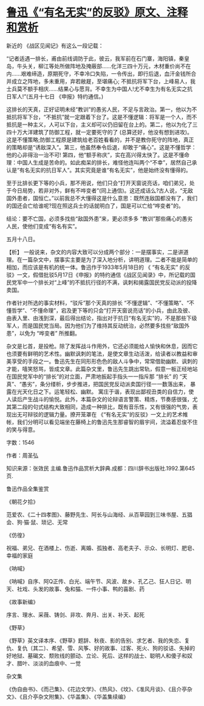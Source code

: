 # [鲁迅《“有名无实”的反驳》原文、注释和赏析](https://www.vrrw.net/wx/9679.html)

新近的 《战区见闻记》有这么一段记载：

“记者适遇一排长，甫由前线调防于此，彼云，我军前在石门寨，海阳镇，秦皇岛，牛头关，柳江等处所做阵地及掩蔽部……化洋三四十万元，木材重价尚不在内……艰难缔造，原期死守，不幸冷口失陷，一令传出，即行后退，血汗金钱所合并成立之阵地，多未重用，弃若敝屣，至堪痛心; 不抵抗将军下台，上峰易人，我士兵莫不额手相庆……结果心与愿背。不幸生为中国人!尤不幸生为有名无实之抗日军人!”(五月十七日 《申报》特约通信。)

这排长的天真，正好证明未经“教训”的愚劣人民，不足与言政治。第一，他以为不抵抗将军下台，“不抵抗”就一定跟着下台了。这是不懂逻辑：将军是一个人，而不抵抗是一种主义，人可以下台，主义却可以仍旧留在台上的。第二，他以为化了三四十万大洋建筑了防御工程，就一定要死守的了 (总算还好，他没有想到进攻)。这是不懂策略;防御工程原是建筑给老百姓看看的，并不是教你死守的阵地，真正的策略却是“诱敌深入”。第三，他虽然奉令后退，却敢于“痛心”。这是不懂哲学： 他的心非得治一治不可! 第四，他“额手称庆”，实在高兴得太快了。这是不懂命理：中国人生成是苦命的。如此痴呆的排长，难怪他连叫两个“不幸”，居然自己承认是“有名无实的抗日军人”。其实究竟是谁“有名无实”，他是始终没有懂得的。

至于比排长更下等的小兵，那不用说，他们只会“打开天窗说亮话，咱们弟兄，处于今日局势，若非对外，鲜有不哗变者”(同上通信)。这还成话么?古人说，“无敌国外患者，国恒亡。”以前我总不大懂得这是什么意思：既然连敌国都没有了，我们的国还会亡给谁呢?现在照这兵士的话就明白了，国是可以亡给“哗变者”的。

结论：要不亡国，必须多找些“敌国外患”来，更必须多多 “教训”那些痛心的愚劣人民，使他们变成“有名有实”。

五月十八日。



【析】 一般说来，杂文的内容大致可以分成两个部分：一是摆事实，二是讲道理。在一篇杂文中，摆事实主要是为了深入地分析，讲明道理。二者不能是简单的相加，而应该是有机的统一体。鲁迅作于1933年5月18日的 《 “有名无实” 的反驳》一文，假借批驳5月17日《申报》的特约通信《战区见闻录》中，所记载的国民党军中一个排长对“上峰”的不抵抗行径的不满，讽刺和揭露国民党反动派的投降卖国。

作者针对所选的事实材料，“驳斥”那个天真的排长 “不懂逻辑”、“不懂策略”、“不懂哲学”、“不懂命理”，宕及更下等的只会“打开天窗说亮话”的小兵，由此及彼、由表入里、由浅到深，最后得出结论，指出对于抗日“有名无实”的，不是那些下级军人，而是国民党当局。因为他们为了维持其反动统治，必然要多找些“敌国外患”，以免为 “哗变者” 所推翻。

杂文是匕首，是投枪。除了发挥战斗作用外，它还必须能给人愉快和休息，因而它也须要有鲜明的艺术性。幽默讽刺的笔法，是使文章生动活泼，给读者以教益和审美享受的手段之一。鲁迅先生在同形形色色的敌人斗争中，常常借助幽默、讽刺的才能，嘻笑怒骂，皆成文章。此篇杂文里，鲁迅先生跳出常轨，假意一板正经地站在国民党军中的“排长”的对立面，严肃地扳起手指头一一指斥那 “排长” 的 “天真”、“愚劣”，条分缕析，步步推进，把国民党反动派卖国行径一一数落出来， 暴露在光天化日之下。运笔轻松、幽默。 寓庄于谐，表现出鄙视丑类的自信力，使人读后产生战斗的愉悦。此外，本篇杂文的论辩语言警策、精炼，节奏感很强，尤其第二段的句式结构大致相同，造成一种排比，既有音乐性，又有很强的气势，表现出无可辩驳的逻辑力量。撩开笼罩在 《“有名无实”的反驳》一文上的艺术帷帐，我们分明可以看见端坐在藤椅上的鲁迅先生那睿智的眉宇间，流溢着忍俊不住的笑与得意。

字数：1546

作者：周圣弘

知识来源：张效民 主编.鲁迅作品赏析大辞典.成都：四川辞书出版社.1992.第645页.

鲁迅作品全集鉴赏

《朝花夕拾》

范爱农、《二十四孝图》、藤野先生、阿长与山海经、从百草园到三味书屋、五猖会、狗·猫·鼠、琐记、无常

《仿徨》

祝福、弟兄、在酒楼上、伤逝、离婚、孤独者、高老夫子、示众、长明灯、肥皂、幸福的家庭

《呐喊》

《呐喊》自序、阿Q正传、白光、端午节、风波、故乡、孔乙己、狂人日记、明天、社戏、头发的故事、兔和猫、一件小事、鸭的喜剧、药

《故事新编》

序言、理水、采薇、铸剑、非攻、奔月、出关、补天、起死

《野草》

《野草》英文译本序、《野草》题辞、秋夜、影的告别、求乞者、我的失恋、复仇、复仇〔其二〕、希望、雪、风筝、好的故事、过客、死火、狗的驳诘、失掉的好地狱、墓碣文、颓败线的颤动、立论、死后、这样的战士、聪明人和傻子和奴才、腊叶、淡淡的血痕中、一觉

杂文集

《伪自由书》、《而己集》、《花边文学》、《热风》、《坟》、《准风月谈》、《且介亭杂文》、《且介亭杂文附集》、《华盖集》、《华盖集续编》

